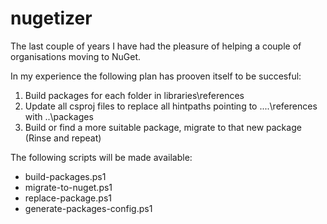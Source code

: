 # nugetizer

The last couple of years I have had the pleasure of helping a couple of organisations moving to NuGet.

In my experience the following plan has prooven itself to be succesful:
1. Build packages for each folder in libraries\references
2. Update all csproj files to replace all hintpaths pointing to ..\..\references with ..\packages
3. Build or find a more suitable package, migrate to that new package (Rinse and repeat)

The following scripts will be made available:
* build-packages.ps1
* migrate-to-nuget.ps1
* replace-package.ps1
* generate-packages-config.ps1
